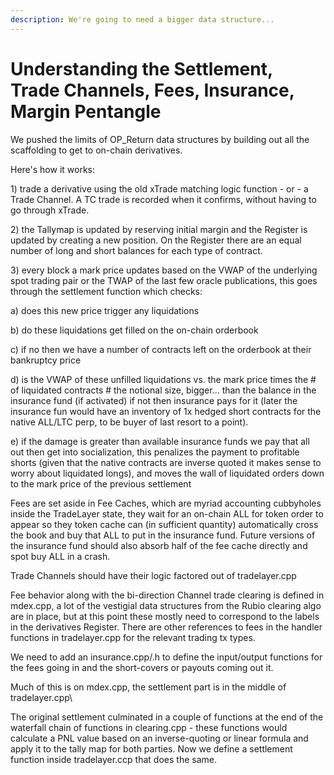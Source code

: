 ```yaml
---
description: We're going to need a bigger data structure...
---
```


# Understanding the Settlement, Trade Channels, Fees, Insurance, Margin Pentangle





We pushed the limits of OP\_Return data structures by building out all the scaffolding to get to on-chain derivatives.

Here's how it works:

1\) trade a derivative using the old xTrade matching logic function - or - a Trade Channel. A TC trade is recorded when it confirms, without having to go through xTrade.&#x20;

2\) the Tallymap is updated by reserving initial margin and the Register is updated by creating a new position. On the Register there are an equal number of long and short balances for each type of contract.

3\) every block a mark price updates based on the VWAP of the underlying spot trading pair or the TWAP of the last few oracle publications, this goes through the settlement function which checks:

&#x20; a) does this new price trigger any liquidations

&#x20; b) do these liquidations get filled on the on-chain orderbook

&#x20; c) if no then we have a number of contracts left on the orderbook at their bankruptcy price

&#x20; d) is the VWAP of these unfilled liquidations vs. the mark price times the # of liquidated contracts # the notional size, bigger... than the balance in the insurance fund (if activated) if not then insurance pays for it (later the insurance fun would have an inventory of 1x hedged short contracts for the native ALL/LTC perp, to be buyer of last resort to a point).

&#x20; e) if the damage is greater than available insurance funds we pay that all out then get into socialization, this penalizes the payment to profitable shorts (given that the native contracts are inverse quoted it makes sense to worry about liquidated longs), and moves the wall of liquidated orders down to the mark price of the previous settlement



Fees are set aside in Fee Caches, which are myriad accounting cubbyholes inside the TradeLayer state, they wait for an on-chain ALL for token order to appear so they token cache can (in sufficient quantity) automatically cross the book and buy that ALL to put in the insurance fund. Future versions of the insurance fund should also absorb half of the fee cache directly and spot buy ALL in a crash.

Trade Channels should have their logic factored out of tradelayer.cpp

Fee behavior along with the bi-direction Channel trade clearing is defined in mdex.cpp, a lot of the vestigial data structures from the Rubio clearing algo are in place, but at this point these mostly need to correspond to the labels in the derivatives Register. There are other references to fees in the handler functions in tradelayer.cpp for the relevant trading tx types.

We need to add an insurance.cpp/.h to define the input/output functions for the fees going in and the short-covers or payouts coming out it.

Much of this is on mdex.cpp, the settlement part is in the middle of tradelayer.cpp\


The original settlement culminated in a couple of functions at the end of the waterfall chain of functions in clearing.cpp - these functions would calculate a PNL value based on an inverse-quoting or linear formula and apply it to the tally map for both parties. Now we define a settlement function inside tradelayer.ccp that does the same.

